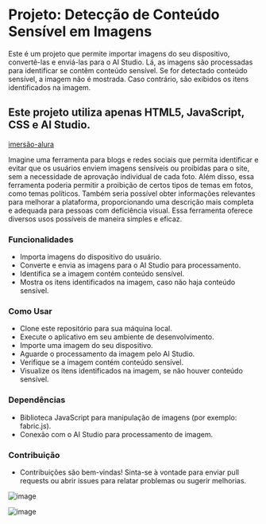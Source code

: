 # Projeto: Detecção de Conteúdo Sensível em Imagens
Este é um projeto que permite importar imagens do seu dispositivo, convertê-las e enviá-las para o AI Studio. Lá, as imagens são processadas para identificar se contêm conteúdo sensível. Se for detectado conteúdo sensível, a imagem não é mostrada. Caso contrário, são exibidos os itens identificados na imagem.

## Este projeto utiliza apenas HTML5, JavaScript, CSS e AI Studio.
[imersão-alura](https://gkaustchr.github.io/imersao-alura/)

Imagine uma ferramenta para blogs e redes sociais que permita identificar e evitar que os usuários enviem imagens sensíveis ou proibidas para o site, sem a necessidade de aprovação individual de cada foto. Além disso, essa ferramenta poderia permitir a proibição de certos tipos de temas em fotos, como temas políticos. Também seria possível obter informações relevantes para melhorar a plataforma, proporcionando uma descrição mais completa e adequada para pessoas com deficiência visual. Essa ferramenta oferece diversos usos possíveis de maneira simples e eficaz.

### Funcionalidades
- Importa imagens do dispositivo do usuário.
- Converte e envia as imagens para o AI Studio para processamento.
- Identifica se a imagem contém conteúdo sensível.
- Mostra os itens identificados na imagem, caso não haja conteúdo sensível.

### Como Usar
- Clone este repositório para sua máquina local.
- Execute o aplicativo em seu ambiente de desenvolvimento.
- Importe uma imagem do seu dispositivo.
- Aguarde o processamento da imagem pelo AI Studio.
- Verifique se a imagem contém conteúdo sensível.
- Visualize os itens identificados na imagem, se não houver conteúdo sensível.

### Dependências
- Biblioteca JavaScript para manipulação de imagens (por exemplo: fabric.js).
- Conexão com o AI Studio para processamento de imagem.

### Contribuição
- Contribuições são bem-vindas! Sinta-se à vontade para enviar pull requests ou abrir issues para relatar problemas ou sugerir melhorias.
  
![image](https://github.com/gkaustchr/imersao-alura/assets/21264174/db6c41a5-953b-4ce7-bf85-8b90e522ba2a)

![image](https://github.com/gkaustchr/imersao-alura/assets/21264174/735cc7e7-61c6-406b-a519-48131a9ffb60)

